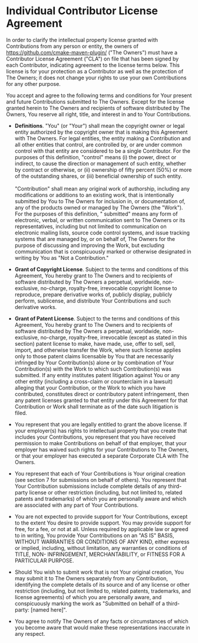 # Individual Contributor License Agreement

In order to clarify the intellectual property license granted with Contributions from any person or entity,
the owners of https://github.com/cmake-maven-plugin/ ("The Owners") must have a Contributor License
Agreement ("CLA") on file that has been signed by each Contributor, indicating agreement to the license terms
below. This license is for your protection as a Contributor as well as the protection of The Owners; it does
not change your rights to use your own Contributions for any other purpose.

You accept and agree to the following terms and conditions for Your present and future Contributions submitted
to The Owners. Except for the license granted herein to The Owners and recipients of software distributed by
The Owners, You reserve all right, title, and interest in and to Your Contributions.

- **Definitions**. "You" (or "Your") shall mean the copyright owner or legal entity authorized by the
  copyright owner that is making this Agreement with The Owners. For legal entities, the entity making a
  Contribution and all other entities that control, are controlled by, or are under common control with that
  entity are considered to be a single Contributor. For the purposes of this definition, "control" means (i)
  the power, direct or indirect, to cause the direction or management of such entity, whether by contract or
  otherwise, or (ii) ownership of fifty percent (50%) or more of the outstanding shares, or (iii) beneficial
  ownership of such entity.<br>
  <br>
  "Contribution" shall mean any original work of authorship, including any modifications or additions to an
  existing work, that is intentionally submitted by You to The Owners for inclusion in, or documentation of,
  any of the products owned or managed by The Owners (the "Work"). For the purposes of this definition, "
  submitted" means any form of electronic, verbal, or written communication sent to The Owners or its
  representatives, including but not limited to communication on electronic mailing lists, source code control
  systems, and issue tracking systems that are managed by, or on behalf of, The Owners for the purpose of
  discussing and improving the Work, but excluding communication that is conspicuously marked or otherwise
  designated in writing by You as "Not a Contribution."

- **Grant of Copyright License**. Subject to the terms and conditions of this Agreement, You hereby grant to
  The Owners and to recipients of software distributed by The Owners a perpetual, worldwide, non-exclusive,
  no-charge, royalty-free, irrevocable copyright license to reproduce, prepare derivative works of, publicly
  display, publicly perform, sublicense, and distribute Your Contributions and such derivative works.

- **Grant of Patent License**. Subject to the terms and conditions of this Agreement, You hereby grant to
  The Owners and to recipients of software distributed by The Owners a perpetual, worldwide, non-exclusive,
  no-charge, royalty-free, irrevocable (except as stated in this section) patent license to make, have made,
  use, offer to sell, sell, import, and otherwise transfer the Work, where such license applies only to those
  patent claims licensable by You that are necessarily infringed by Your Contribution(s) alone or by
  combination of Your Contribution(s) with the Work to which such Contribution(s) was submitted. If any entity
  institutes patent litigation against You or any other entity (including a cross-claim or counterclaim in a
  lawsuit) alleging that your Contribution, or the Work to which you have contributed, constitutes direct or
  contributory patent infringement, then any patent licenses granted to that entity under this Agreement for
  that Contribution or Work shall terminate as of the date such litigation is filed.

- You represent that you are legally entitled to grant the above license. If your employer(s) has rights to
  intellectual property that you create that includes your Contributions, you represent that you have received
  permission to make Contributions on behalf of that employer, that your employer has waived such rights for
  your Contributions to The Owners, or that your employer has executed a separate Corporate CLA with The
  Owners.

- You represent that each of Your Contributions is Your original creation (see section 7 for submissions on
  behalf of others). You represent that Your Contribution submissions include complete details of any
  third-party license or other restriction (including, but not limited to, related patents and trademarks) of
  which you are personally aware and which are associated with any part of Your Contributions.

- You are not expected to provide support for Your Contributions, except to the extent You desire to provide
  support. You may provide support for free, for a fee, or not at all. Unless required by applicable law or
  agreed to in writing, You provide Your Contributions on an "AS IS" BASIS, WITHOUT WARRANTIES OR CONDITIONS
  OF ANY KIND, either express or implied, including, without limitation, any warranties or conditions of
  TITLE, NON- INFRINGEMENT, MERCHANTABILITY, or FITNESS FOR A PARTICULAR PURPOSE.

- Should You wish to submit work that is not Your original creation, You may submit it to The Owners
  separately from any Contribution, identifying the complete details of its source and of any license or other
  restriction (including, but not limited to, related patents, trademarks, and license agreements) of which
  you are personally aware, and conspicuously marking the work as
  "Submitted on behalf of a third-party: [named here]".

- You agree to notify The Owners of any facts or circumstances of which you become aware that would make these
  representations inaccurate in any respect.